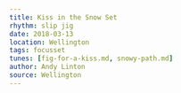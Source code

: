 ```yaml
---
title: Kiss in the Snow Set
rhythm: slip jig
date: 2018-03-13
location: Wellington
tags: focusset
tunes: [fig-for-a-kiss.md, snowy-path.md]
author: Andy Linton
source: Wellington
---
```

